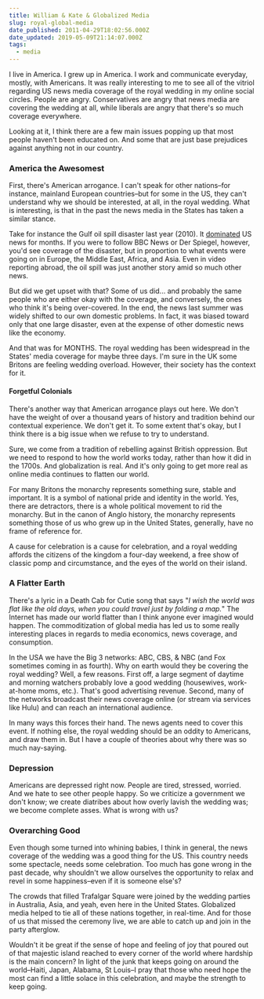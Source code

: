 ```yaml
---
title: William & Kate & Globalized Media
slug: royal-global-media
date_published: 2011-04-29T18:02:56.000Z
date_updated: 2019-05-09T21:14:07.000Z
tags:
  - media
---
```


I live in America. I grew up in America. I work and communicate everyday, mostly, with Americans. It was really interesting to me to see all of the vitriol regarding US news media coverage of the royal wedding in my online social circles. People are angry. Conservatives are angry that news media are covering the wedding at all, while liberals are angry that there's so much coverage everywhere.

Looking at it, I think there are a few main issues popping up that most people haven't been educated on. And some that are just base prejudices against anything not in our country.

### America the Awesomest

First, there's American arrogance. I can't speak for other nations–for instance, mainland European countries–but for some in the US, they can't understand why we should be interested, at all, in the royal wedding. What is interesting, is that in the past the news media in the States has taken a similar stance.

Take for instance the Gulf oil spill disaster last year (2010). It [dominated](http://www.google.com/trends?q=oil+spill&amp;ctab=0&amp;geo=all&amp;date=2010&amp;sort=0) US news for months. If you were to follow BBC News or Der Spiegel, however, you'd see coverage of the disaster, but in proportion to what events were going on in Europe, the Middle East, Africa, and Asia. Even in video reporting abroad, the oil spill was just another story amid so much other news.

But did we get upset with that? Some of us did... and probably the same people who are either okay with the coverage, and conversely, the ones who think it's being over-covered. In the end, the news last summer was widely shifted to our own domestic problems. In fact, it was biased toward only that one large disaster, even at the expense of other domestic news like the economy.

And that was for MONTHS. The royal wedding has been widespread in the States' media coverage for maybe three days. I'm sure in the UK some Britons are feeling wedding overload. However, their society has the context for it.

#### Forgetful Colonials

There's another way that American arrogance plays out here. We don't have the weight of over a thousand years of history and tradition behind our contextual experience. We don't get it. To some extent that's okay, but I think there is a big issue when we refuse to try to understand.

Sure, we come from a tradition of rebelling against British oppression. But we need to respond to how the world works today, rather than how it did in the 1700s. And globalization is real. And it's only going to get more real as online media continues to flatten our world.

For many Britons the monarchy represents something sure, stable and important. It is a symbol of national pride and identity in the world. Yes, there are detractors, there is a whole political movement to rid the monarchy. But in the canon of Anglo history, the monarchy represents something those of us who grew up in the United States, generally, have no frame of reference for.

A cause for celebration is a cause for celebration, and a royal wedding affords the citizens of the kingdom a four-day weekend, a free show of classic pomp and circumstance, and the eyes of the world on their island.

### A Flatter Earth

There's a lyric in a Death Cab for Cutie song that says "*I wish the world was flat like the old days, when you could travel just by folding a map.*" The Internet has made our world flatter than I think anyone ever imagined would happen. The commoditization of global media has led us to some really interesting places in regards to media economics, news coverage, and consumption.

In the USA we have the Big 3 networks: ABC, CBS, & NBC (and Fox sometimes coming in as fourth). Why on earth would they be covering the royal wedding? Well, a few reasons. First off, a large segment of daytime and morning watchers probably love a good wedding (housewives, work-at-home moms, etc.). That's good advertising revenue. Second, many of the networks broadcast their news coverage online (or stream via services like Hulu) and can reach an international audience.

In many ways this forces their hand. The news agents need to cover this event. If nothing else, the royal wedding should be an oddity to Americans, and draw them in. But I have a couple of theories about why there was so much nay-saying.

### Depression

Americans are depressed right now. People are tired, stressed, worried. And we hate to see other people happy. So we criticize a government we don't know; we create diatribes about how overly lavish the wedding was; we become complete asses. What is wrong with us?

### Overarching Good

Even though some turned into whining babies, I think in general, the news coverage of the wedding was a good thing for the US. This country needs some spectacle, needs some celebration. Too much has gone wrong in the past decade, why shouldn't we allow ourselves the opportunity to relax and revel in some happiness–even if it is someone else's?

The crowds that filled Trafalgar Square were joined by the wedding parties in Australia, Asia, and yeah, even here in the United States. Globalized media helped to tie all of these nations together, in real-time. And for those of us that missed the ceremony live, we are able to catch up and join in the party afterglow.

Wouldn't it be great if the sense of hope and feeling of joy that poured out of that majestic island reached to every corner of the world where hardship is the main concern? In light of the junk that keeps going on around the world–Haiti, Japan, Alabama, St Louis–I pray that those who need hope the most can find a little solace in this celebration, and maybe the strength to keep going.

